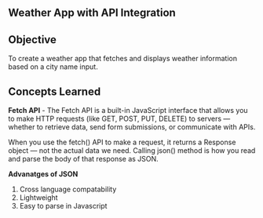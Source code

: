 ## Weather App with API Integration

## Objective

To create a weather app that fetches and displays weather information based on a city name input.

## Concepts Learned

**Fetch API** - The Fetch API is a built-in JavaScript interface that allows you to make HTTP requests (like GET, POST, PUT, DELETE) to servers — whether to retrieve data, send form submissions, or communicate with APIs.
<br>

When you use the fetch() API to make a request, it returns a Response object — not the actual data we need. Calling json() method is how you read and parse the body of that response as JSON.
<br>

**Advanatges of JSON** <br>

1. Cross language compatability
2. Lightweight
3. Easy to parse in Javascript
